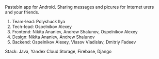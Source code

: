 Pastebin app for Android. Sharing messages and picures for Internet urers and your friends.

1) Team-lead: Polyshuck Ilya
2) Tech-lead: Ospelnikov Alexey
3) Frontend: Nikita Ananiev, Andrew Shalunov, Ospelnikov Alexey
4) Design: Nikita Ananiev, Andrew Shalunov
5) Backend: Ospelnikov Alexey, Vlasov Vladislav, Dmitriy Fadeev

Stack: Java, Yandex Cloud Storage, Firebase, Django
